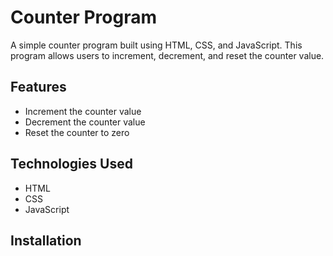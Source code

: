 # Counter Program

A simple counter program built using HTML, CSS, and JavaScript. This program allows users to increment, decrement, and reset the counter value.

## Features

- Increment the counter value
- Decrement the counter value
- Reset the counter to zero

## Technologies Used

- HTML
- CSS
- JavaScript

## Installation


